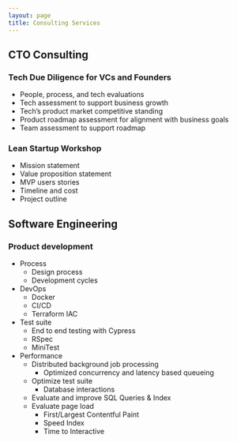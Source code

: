 ```yaml
---
layout: page
title: Consulting Services
---
```

## CTO Consulting
### Tech Due Diligence for VCs and Founders
- People, process, and tech evaluations
- Tech assessment to support business growth
- Tech’s product market competitive standing
- Product roadmap assessment for alignment with business goals
- Team assessment to support roadmap

### Lean Startup Workshop
- Mission statement
- Value proposition statement 
- MVP users stories
- Timeline and cost
- Project outline

## Software Engineering    
### Product development
- Process
    - Design process
    - Development cycles
- DevOps
    - Docker 
    - CI/CD
    - Terraform IAC
- Test suite
    - End to end testing with Cypress
    - RSpec
    - MiniTest
- Performance
    - Distributed background job processing
        - Optimized concurrency and latency based queueing
    - Optimize test suite
        - Database interactions
    - Evaluate and improve SQL Queries & Index
    - Evaluate page load
        - First/Largest Contentful Paint
        - Speed Index
        - Time to Interactive
